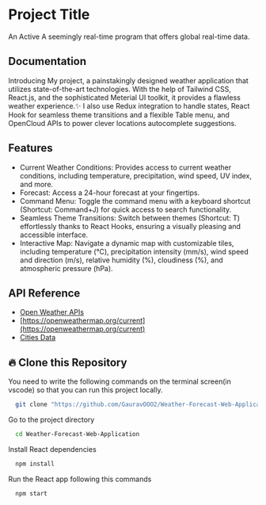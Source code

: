 
# Project Title

An Active A seemingly real-time program that offers global real-time data.

## Documentation


Introducing My project, a painstakingly designed weather application that utilizes state-of-the-art technologies. With the help of Tailwind CSS, React.js, and the sophisticated Meterial UI toolkit, it provides a flawless weather experience.✨ I also use Redux integration to handle states, React Hook for seamless theme transitions and a flexible Table menu, and OpenCloud APIs to power clever locations autocomplete suggestions.


## Features

- Current Weather Conditions: Provides access to current weather conditions, including temperature, precipitation, wind speed, UV index, and more.
- Forecast: Access a 24-hour forecast at your fingertips.
- Command Menu: Toggle the command menu with a keyboard shortcut (Shortcut: Command+J) for quick access to search functionality.
- Seamless Theme Transitions: Switch between themes (Shortcut: T) effortlessly thanks to React Hooks, ensuring a visually pleasing and accessible interface.
- Interactive Map: Navigate a dynamic map with customizable tiles, including temperature (°C), precipitation intensity (mm/s), wind speed and direction (m/s), relative humidity (%), cloudiness (%), and atmospheric pressure (hPa).

## API Reference 

 - [Open Weather APIs](https://openweathermap.org/)
 - [https://openweathermap.org/current](https://openweathermap.org/current)
 - [Cities Data ](https://public.opendatasoft.com/explore/dataset/geonames-all-cities-with-a-population-1000/api/?disjunctive.cou_name_en&sort=name)


## 🔥 Clone this Repository
You need to write the following commands on the terminal screen(in vscode) so that you can run this project locally.

```bash
  git clone "https://github.com/GauravOOO2/Weather-Forecast-Web-Application.git"
```

Go to the project directory

```bash
  cd Weather-Forecast-Web-Application
```

Install React dependencies

```bash
  npm install
```

Run the React app following this commands

```bash
  npm start
```
